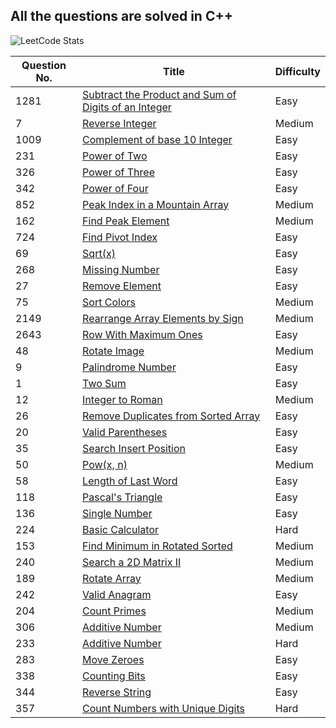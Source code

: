 ## All the questions are solved in C++

<!-- |   Question No.         | [title here](linkhere) |  difficulty here          | -->

![LeetCode Stats](https://leetcard.jacoblin.cool/jitendra23_?theme=transparent&font=Cardo)

| Question No. | Title                                                                                                                                                   | Difficulty |
| ------------ | ------------------------------------------------------------------------------------------------------------------------------------------------------- | ---------- |
| 1281         | [Subtract the Product and Sum of Digits of an Integer](https://leetcode.com/problems/subtract-the-product-and-sum-of-digits-of-an-integer/description/) | Easy       |
| 7            | [Reverse Integer](https://leetcode.com/problems/reverse-integer/description/)                                                                           | Medium     |
| 1009         | [Complement of base 10 Integer](https://leetcode.com/problems/complement-of-base-10-integer/description/)                                               | Easy       |
| 231          | [Power of Two](https://leetcode.com/problems/power-of-two/description/)                                                                                 | Easy       |
| 326          | [Power of Three](https://leetcode.com/problems/power-of-three/description/)                                                                             | Easy       |
| 342          | [Power of Four](https://leetcode.com/problems/power-of-four/description/)                                                                               | Easy       |
| 852          | [Peak Index in a Mountain Array](https://leetcode.com/problems/peak-index-in-a-mountain-array/description/)                                             | Medium     |
| 162          | [Find Peak Element](https://leetcode.com/problems/find-peak-element/description/)                                                                       | Medium     |
| 724          | [Find Pivot Index](https://leetcode.com/problems/find-pivot-index/description/)                                                                         | Easy       |
| 69           | [Sqrt(x)](https://leetcode.com/problems/sqrtx/description/)                                                                                             | Easy       |
| 268          | [Missing Number](https://leetcode.com/problems/missing-number/description/)                                                                             | Easy       |
| 27           | [Remove Element](https://leetcode.com/problems/remove-element/description/)                                                                             | Easy       |
| 75           | [Sort Colors](https://leetcode.com/problems/sort-colors/description/)                                                                                   | Medium     |
| 2149         | [Rearrange Array Elements by Sign](https://leetcode.com/problems/rearrange-array-elements-by-sign/description/)                                         | Medium     |
| 2643         | [Row With Maximum Ones](https://leetcode.com/problems/row-with-maximum-ones/description/)                                                               | Easy       |
| 48           | [Rotate Image](https://leetcode.com/problems/rotate-image/description/)                                                                                 | Medium     |
| 9            | [Palindrome Number](https://leetcode.com/problems/palindrome-number/description/)                                                                       | Easy       |
| 1            | [Two Sum](https://leetcode.com/problems/two-sum/description/)                                                                                           | Easy       |
| 12           | [Integer to Roman](https://leetcode.com/problems/integer-to-roman/description/)                                                                         | Medium     |
| 26           | [Remove Duplicates from Sorted Array](https://leetcode.com/problems/remove-duplicates-from-sorted-array/description/)                                   | Easy       |
| 20           | [Valid Parentheses](https://leetcode.com/problems/valid-parentheses/description/)                                                                       | Easy       |
| 35           | [Search Insert Position](https://leetcode.com/problems/search-insert-position/description/)                                                             | Easy       |
| 50           | [Pow(x, n)](https://leetcode.com/problems/powx-n/description/)                                                                                          | Medium     |
| 58           | [Length of Last Word](https://leetcode.com/problems/length-of-last-word/description/)                                                                   | Easy       |
| 118          | [Pascal's Triangle](https://leetcode.com/problems/pascals-triangle/description/)                                                                        | Easy       |
| 136          | [Single Number](https://leetcode.com/problems/single-number/description/)                                                                               | Easy       |
| 224          | [Basic Calculator](https://leetcode.com/problems/basic-calculator/description/)                                                                         | Hard       |
| 153          | [Find Minimum in Rotated Sorted](https://leetcode.com/problems/find-minimum-in-rotated-sorted-array/description/)                                       | Medium     |
| 240          | [Search a 2D Matrix II](https://leetcode.com/problems/search-a-2d-matrix-ii/description/)                                                               | Medium     |
| 189          | [Rotate Array](https://leetcode.com/problems/rotate-array/description/)                                                                                 | Medium     |
| 242          | [Valid Anagram](https://leetcode.com/problems/valid-anagram/description/)                                                                               | Easy       |
| 204          | [Count Primes](https://leetcode.com/problems/count-primes/description/)                                                                                 | Medium     |
| 306          | [Additive Number](https://leetcode.com/problems/additive-number/description/)                                                                           | Medium     |
| 233          | [Additive Number](https://leetcode.com/problems/additive-number/description/)                                                                           | Hard       |
| 283          | [Move Zeroes](https://leetcode.com/problems/move-zeroes/description/)                                                                                   | Easy       |
| 338          | [Counting Bits](https://leetcode.com/problems/counting-bits/description/)                                                                               | Easy       |
| 344          | [Reverse String](https://leetcode.com/problems/reverse-string/description/)                                                                             | Easy       |
| 357          | [Count Numbers with Unique Digits](https://leetcode.com/problems/count-numbers-with-unique-digits/description/)                                         | Hard       |
